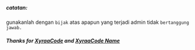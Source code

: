 <h5 align="left">catatan:</h5>

gunakanlah dengan ```bijak``` atas apapun yang terjadi admin tidak ```bertanggung jawab.```

<h5 align="left">Thanks for <a href="https://github.com/XyraaCode">XyraaCode</a> and <a href="https://github.com/XyraaCode">XyraaCode Name</a></h5>
